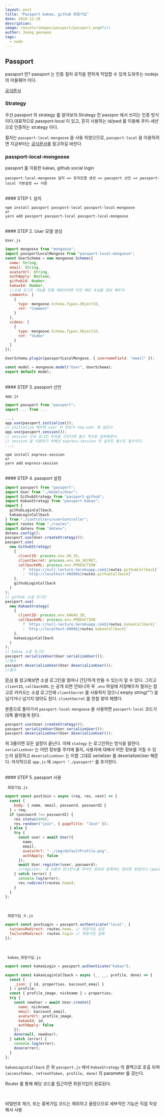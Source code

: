 ```yaml
---
layout: post
title: "Passport kakao, github 회원가입"
date: 2018-12-28
description:
image: /assets/images/passport/passport.png#full
author: Jeong geonwoo
tags:
  - node
---
```


## Passport

passport 란?
passport 는 인증 절차 로직을 편하게 작업할 수 있게 도와주는 nodejs 의 미들웨어 이다.

[공식문서](http://www.passportjs.org/docs/downloads/html/)

### Strategy

우선 passport 의 strategy 를 알아보자.Strategy 란 passpor 에서 쓰이는 인증 방식이다.대표적으로 passport-local 이 있고, 흔히 사용하는 id/pwd 를 이용해 쿠키-세션으로 인증하는 strategy 이다.

필자는 `passport-local-mongoose` 을 사용 하였으므로, `passport-local` 을 이용하려면 지금부터는 [공식문서](http://www.passportjs.org/packages/passport-local/)를 참고하길 바란다.

### passport-local-mongoose

passport 를 이용한 kakao, github social login

    passport-local-mongoose 설치 => 유저모델 생성 => passport 선언 => passport-local 기본설정 => 사용

<br/>
#### STEP 1. 설치

```
npm install passport passport-local passport-local-mongoose
or
yarn add passport passport-local passport-local-mongoose
```

<br/>
#### STEP 2. User 모델 생성

`User.js`

```javascript
import mongoose from "mongoose";
import passportLocalMongose from "passport-local-mongoose";
const UserSchema = new mongoose.Schema({
  name: String,
  email: String,
  avatarUrl: String,
  authApply: Boolean,
  githubId: Number,
  kakaoId: Number,
  //소셜 로그인 기능을 만들 예정이라면 미리 해당 속성을 생성 해두자
  comments: [
    {
      type: mongoose.Schema.Types.ObjectId,
      ref: "Comment"
    }
  ],
  videos: [
    {
      type: mongoose.Schema.Types.ObjectId,
      ref: "Video"
    }
  ]
});

UserSchema.plugin(passportLocalMongose, { usernameField: "email" });

const model = mongoose.model("User", UserSchema);
export default model;
```

<br/>
#### STEP 3. passport 선언

`app.js`

```javascript
import passport from "passport";
import ... from ...

...;
app.use(passport.initialize());
// initialize 해두면 user 의 정보가 req.user 에 실린다
app.use(passport.session());
// session 으로 로그인 지속을 시킨다면 필수 적으로 입력해준다.
// session 을 이용하기 위해선 express-session 의 설치도 필수도 필수이다.
...;
```

```
npm install express-session
or
yarn add express-session
```

<br/>
#### STEP 4. passport 설정

```javascript
import passport from "passport";
import User from "./models/User";
import GithubStrategy from "passport-github";
import KakaoStrategy from "passport-kakao";
import {
  githubLoginCallback,
  kakaoLoginCallback
} from "./controllers/userController";
import routes from "./routes";
import dotenv from "dotenv";
dotenv.config();
passport.use(User.createStrategy());
passport.use(
  new GithubStrategy(
    {
      clientID: process.env.GH_ID,
      clientSecret: process.env.GH_SECRET,
      callbackURL: process.env.PRODUCTION
        ? `https://null-lecture.herokuapp.com${routes.githubCallback}`
        : `http://localhost:40d00${routes.githubCallback}`
    },
    githubLoginCallback
  )
);
// github 소셜 로그인
passport.use(
  new KakaoStrategy(
    {
      clientID: process.env.KAKAO_ID,
      callbackURL: process.env.PRODUCTION
        ? `https://null-lecture.herokuapp.com${routes.kakaoCallback}`
        : `http://localhost:4000${routes.kakaoCallback}`
    },
    kakaoLoginCallback
  )
);
// kakao 소셜 로그인
passport.serializeUser(User.serializeUser());
//필수
passport.deserializeUser(User.deserializeUser());
//필수
```

[문서](http://www.passportjs.org/packages/) 를 참고해보면 소셜 로그인을 얼마나 간단하게 만들 수 있는지 알 수 있다. 그리고 `clientID`, `callbackURL` 는 공개 되면 안되니까 꼭 `.env` 파일에 저장해두자 필자는 참고로 카카오는 소셜 로그인에 `clientSecret` 를 사용하지 않으니 empty string("") 을 넘기거나 넘기지 않아도 된다. `clientSecret` 를 한참 찾아 해맸다.

본론으로 돌아가서 `passport-local-mongoose` 을 사용하면 `passport-local` 코드가 대폭 줄어들게 된다.

```javascript
passport.use(User.createStrategy());
passport.serializeUser(User.serializeUser());
passport.deserializeUser(User.deserializeUser());
```

위 3줄이면 모든 설정이 끝난다. 이때 `stategy` 는 로그인하는 방식을 말한다. `serializeUser` 는 어떤 정보를 쿠키에 줄지, 사용자에 대해서 어떤 정보를 가질 수 있는지 설정하고 `deserializeUser` 는 이름 그대로 serializer 를 deserializeUser 해준다. 마지막으로 `app.js` 에 `import "./passport"` 를 추가한다.

<br/>
#### STEP 5. passport 사용

&nbsp; `회원가입.js`

```javascript
export const postJoin = async (req, res, next) => {
  const {
    body: { name, email, password, password2 }
  } = req;
  if (password !== password2) {
    res.status(400);
    res.rendser("join", { pageTitle: "Join" });
  } else {
    try {
      const user = await User({
        name,
        email,
        avatarUrl: "../img/defaultProfile.png",
        authApply: false
      });
      await User.register(user, password);
      //register: 새 사용자 인스턴스를 주어진 암호로 등록하는 편리한 방법이다.(passport local mongoose 에서 제공)
    } catch (error) {
      console.log(error);
      res.redirect(routes.home);
    }
  }
};
```

<br/>

&nbsp; `회원가입_수.js`

```javascript
export const postLogin = passport.authenticate("local", {
  successRedirect: routes.home, // 회원가입 성공
  failureRedirect: routes.login // 회원가입 실패
});
```

<br/>

&nbsp; `kakao_회원가입.js`

```javascript
export const kakaoLogin = passport.authenticate("kakao");

export const kakaoLoginCallback = async (_, __, profile, done) => {
  const {
    _json: { id, properties, kaccount_email }
  } = profile;
  const { profile_image, nickname } = properties;
  try {
    const newUser = await User.create({
      name: nickname,
      email: kaccount_email,
      avatarUrl: profile_image,
      kakaoId: id,
      authApply: false
    });
    done(null, newUser);
  } catch (error) {
    console.log(error);
    done(error);
  }
};
```

`kakaoLoginCallback` 은 위 `passport.js` 에서 `KakaoStrategy` 의 콜백으로 호출 되며 `(accessToken, refreshToken, profile, done)` 의 parameter 를 갖는다.

Router 를 통해 해당 코드를 접근하면 회원가입이 완료된다.

<br/>

비밀번호 체크, 또는 중복가입 코드는 제외하고 올렸으므로 세부적인 기능은 직접 작성해서 사용
